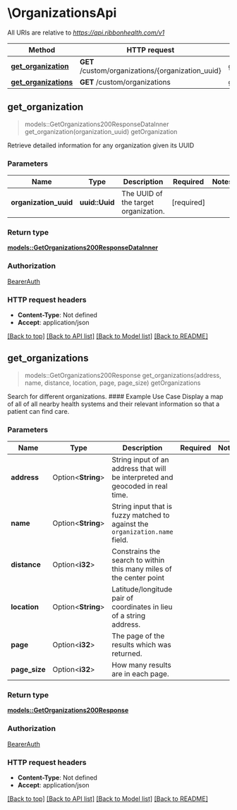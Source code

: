 # \OrganizationsApi

All URIs are relative to *https://api.ribbonhealth.com/v1*

Method | HTTP request | Description
------------- | ------------- | -------------
[**get_organization**](OrganizationsApi.md#get_organization) | **GET** /custom/organizations/{organization_uuid} | getOrganization
[**get_organizations**](OrganizationsApi.md#get_organizations) | **GET** /custom/organizations | getOrganizations



## get_organization

> models::GetOrganizations200ResponseDataInner get_organization(organization_uuid)
getOrganization

Retrieve detailed information for any organization given its UUID 

### Parameters


Name | Type | Description  | Required | Notes
------------- | ------------- | ------------- | ------------- | -------------
**organization_uuid** | **uuid::Uuid** | The UUID of the target organization. | [required] |

### Return type

[**models::GetOrganizations200ResponseDataInner**](getOrganizations_200_response_data_inner.md)

### Authorization

[BearerAuth](../README.md#BearerAuth)

### HTTP request headers

- **Content-Type**: Not defined
- **Accept**: application/json

[[Back to top]](#) [[Back to API list]](../README.md#documentation-for-api-endpoints) [[Back to Model list]](../README.md#documentation-for-models) [[Back to README]](../README.md)


## get_organizations

> models::GetOrganizations200Response get_organizations(address, name, distance, location, page, page_size)
getOrganizations

Search for different organizations.  #### Example Use Case Display a map of all of all nearby health systems and their relevant information so that a patient can find care. 

### Parameters


Name | Type | Description  | Required | Notes
------------- | ------------- | ------------- | ------------- | -------------
**address** | Option<**String**> | String input of an address that will be interpreted and geocoded in real time. |  |
**name** | Option<**String**> | String input that is fuzzy matched to against the `organization.name` field. |  |
**distance** | Option<**i32**> | Constrains the search to within this many miles of the center point |  |
**location** | Option<**String**> | Latitude/longitude pair of coordinates in lieu of a string address. |  |
**page** | Option<**i32**> | The page of the results which was returned. |  |
**page_size** | Option<**i32**> | How many results are in each page. |  |

### Return type

[**models::GetOrganizations200Response**](getOrganizations_200_response.md)

### Authorization

[BearerAuth](../README.md#BearerAuth)

### HTTP request headers

- **Content-Type**: Not defined
- **Accept**: application/json

[[Back to top]](#) [[Back to API list]](../README.md#documentation-for-api-endpoints) [[Back to Model list]](../README.md#documentation-for-models) [[Back to README]](../README.md)

